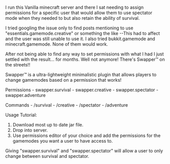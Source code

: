 
I run this Vanilla minecraft server and there I sat needing to assign permissions for a specific user that would allow them to use spectator mode when they needed to but also retain the ability of survival.

I tried googling the issue only to find posts mentioning to use "essentials.gamemode.creative" or something the like --This had to affect and the user was still unable to use it. I also tried bukkit.gamemode and minecraft.gamemode. None of them would work.

After not being able to find any way to set permissions with what I had I just settled with the result... for months. Well not anymore! There's Swapper™ on the streets!!

Swapper™ is a ultra-lightweight minimalistic plugin that allows players to change gamemodes based on a permission that works!


Permissions
    - swapper.survival
    - swapper.creative
    - swapper.spectator
    - swapper.adventure


Commands
    - /survival
    - /creative
    - /spectator
    - /adventure
    

Usage Tutorial:

1. Download most up to date jar file.
2. Drop into server.
3. Use permissions editor of your choice and add the permissions for the gamemodes you want a user to have access to.

Giving "swapper.survival" and "swapper.spectator" will allow a user to only change between survival and spectator.
